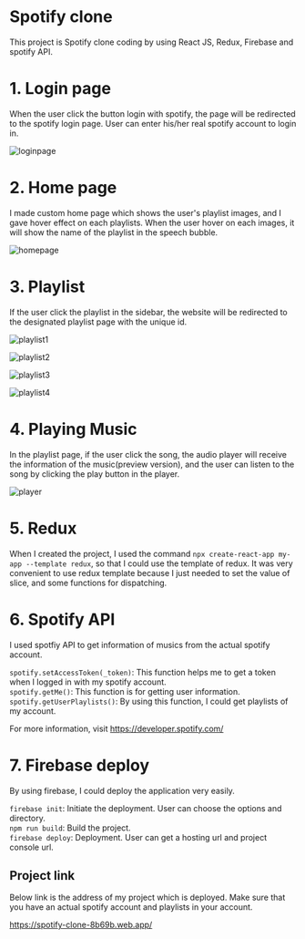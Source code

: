 # Spotify clone

This project is Spotify clone coding by using React JS, Redux, Firebase and spotify API.

# 1. Login page

When the user click the button login with spotify, the page will be redirected to the spotify login page. User can enter his/her real spotify account to login in.

![loginpage](https://user-images.githubusercontent.com/21342802/97827450-56ae5280-1c92-11eb-8ac7-9d3f5ca286e5.png)

# 2. Home page

I made custom home page which shows the user's playlist images, and I gave hover effect on each playlists. When the user hover on each images, it will show the name of the playlist in the speech bubble.

![homepage](https://user-images.githubusercontent.com/21342802/97827659-e6540100-1c92-11eb-9753-6d6f6611134d.png)

# 3. Playlist

If the user click the playlist in the sidebar, the website will be redirected to the designated playlist page with the unique id.

![playlist1](https://user-images.githubusercontent.com/21342802/97827861-74c88280-1c93-11eb-8494-d8dae97fce72.png)

![playlist2](https://user-images.githubusercontent.com/21342802/97827886-84e06200-1c93-11eb-8aa5-64b402460fcb.png)

![playlist3](https://user-images.githubusercontent.com/21342802/97827927-9aee2280-1c93-11eb-9149-9d71c5d60ca6.png)

![playlist4](https://user-images.githubusercontent.com/21342802/97827949-aa6d6b80-1c93-11eb-9726-96058e83a4cc.png)

# 4. Playing Music

In the playlist page, if the user click the song, the audio player will receive the information of the music(preview version), and the user can listen to the song by clicking the play button in the player.

![player](https://user-images.githubusercontent.com/21342802/97828057-fddfb980-1c93-11eb-93e8-1664464cd1eb.png)

# 5. Redux

When I created the project, I used the command `npx create-react-app my-app --template redux`, so that I could use the template of redux. It was very convenient to use redux template because I just needed to set the value of slice, and some functions for dispatching.

# 6. Spotify API

I used spotfiy API to get information of musics from the actual spotify account. <br />

`spotify.setAccessToken(_token)`: This function helps me to get a token when I logged in with my spotify account. <br />
`spotify.getMe()`: This function is for getting user information. <br />
`spotify.getUserPlaylists()`: By using this function, I could get playlists of my account. <br />

For more information, visit https://developer.spotify.com/

# 7. Firebase deploy

By using firebase, I could deploy the application very easily. <br />

`firebase init`: Initiate the deployment. User can choose the options and directory. <br />
`npm run build`: Build the project. <br />
`firebase deploy`: Deployment. User can get a hosting url and project console url. <br />

## Project link

Below link is the address of my project which is deployed. Make sure that you have an actual spotify account and playlists in your account.

https://spotify-clone-8b69b.web.app/
